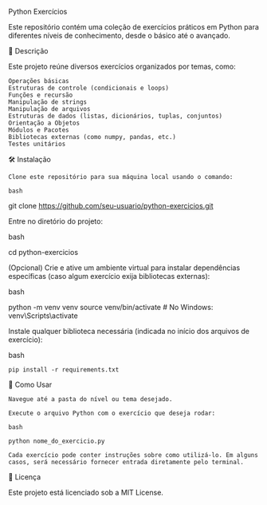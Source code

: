 Python Exercícios

Este repositório contém uma coleção de exercícios práticos em Python para diferentes níveis de conhecimento, desde o básico até o avançado. 

📝 Descrição

Este projeto reúne diversos exercícios organizados por temas, como:

    Operações básicas
    Estruturas de controle (condicionais e loops)
    Funções e recursão
    Manipulação de strings
    Manipulação de arquivos
    Estruturas de dados (listas, dicionários, tuplas, conjuntos)
    Orientação a Objetos
    Módulos e Pacotes
    Bibliotecas externas (como numpy, pandas, etc.)
    Testes unitários



🛠️ Instalação

    Clone este repositório para sua máquina local usando o comando:

    bash

git clone https://github.com/seu-usuario/python-exercicios.git

Entre no diretório do projeto:

bash

cd python-exercicios

(Opcional) Crie e ative um ambiente virtual para instalar dependências específicas (caso algum exercício exija bibliotecas externas):

bash

python -m venv venv
source venv/bin/activate   # No Windows: venv\Scripts\activate

Instale qualquer biblioteca necessária (indicada no início dos arquivos de exercício):

bash

    pip install -r requirements.txt

🚀 Como Usar

    Navegue até a pasta do nível ou tema desejado.

    Execute o arquivo Python com o exercício que deseja rodar:

    bash

    python nome_do_exercicio.py

    Cada exercício pode conter instruções sobre como utilizá-lo. Em alguns casos, será necessário fornecer entrada diretamente pelo terminal.



📝 Licença

Este projeto está licenciado sob a MIT License.
